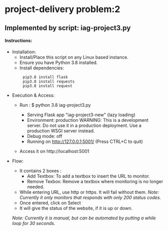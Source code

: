 # project-delivery problem:2

## Implemented by script: iag-project3.py

#### Instructions:

+ Installation:
	+ Install/Place this script on any Linux based instance.
	+ Ensure you have Python 3.8 installed.
	+ Install dependencies: 
```
		pip3.8 install flask
		pip3.8 install requests
		pip3.8 install request
```

+ Execution & Access:
	+ Run :
		$ python 3.8 iag-project3.py

		 * Serving Flask app "iag-project3-new" (lazy loading)
		 * Environment: production
		   WARNING: This is a development server. Do not use it in a production deployment.
		   Use a production WSGI server instead.
		 * Debug mode: off
		 * Running on http://127.0.0.1:5001/ (Press CTRL+C to quit)

	+ Access it on http://localhost:5001

+ Flow:
	+ It contains 2 boxes : 
		+ Add Textbox: To add a textbox to insert the URL to monitor.			
		+ Remove Texbox: Remove a textbox where monitoring is no longer needed.
	+ While entering URL, use http or https. It will fail without them.	
		_Note: Currently it only monitors that responds with only 200 status codes._
	+ Once entered, click on Select
	+ It will give the status of the website, if it is up or down.

	_Note: Currently it is manual, but can be automated by putting a while loop for 30 seconds._
